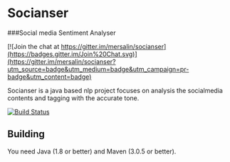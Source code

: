 # Socianser
###Social media Sentiment Analyser

[![Join the chat at https://gitter.im/mersalin/socianser](https://badges.gitter.im/Join%20Chat.svg)](https://gitter.im/mersalin/socianser?utm_source=badge&utm_medium=badge&utm_campaign=pr-badge&utm_content=badge)

Socianser is a java based nlp project focuses on analysis the socialmedia contents and tagging with the accurate tone.



[![Build Status](https://travis-ci.org/mersalin/socianser.svg?branch=master)](https://travis-ci.org/mersalin/socianser)
## Building

You need Java (1.8 or better) and Maven (3.0.5 or better).
